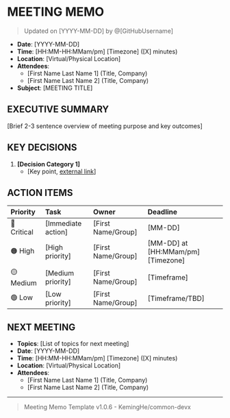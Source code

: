 # MEETING MEMO

> Updated on [YYYY-MM-DD] by @[GitHubUsername]

- **Date**: [YYYY-MM-DD]
- **Time**: [HH:MM-HH:MMam/pm] [Timezone] ([X] minutes)
- **Location**: [Virtual/Physical Location]
- **Attendees**:
  - [First Name Last Name 1] (Title, Company)
  - [First Name Last Name 2] (Title, Company)
- **Subject**: [MEETING TITLE]

## EXECUTIVE SUMMARY

[Brief 2-3 sentence overview of meeting purpose and key outcomes]

## KEY DECISIONS

1. **[Decision Category 1]**
   - [Key point, [external link](link)]

## ACTION ITEMS

| Priority | Task | Owner | Deadline |
| :--- | :--- | :--- | :--- |
| 🔴 Critical | [Immediate action] | [First Name/Group] | [MM-DD] |
| 🟠 High | [High priority] | [First Name/Group] | [MM-DD] at [HH:MMam/pm] [Timezone] |
| 🟡 Medium | [Medium priority] | [First Name/Group] | [Timeframe] |
| 🟢 Low | [Low priority] | [First Name/Group] | [Timeframe/TBD] |

## NEXT MEETING

- **Topics**: [List of topics for next meeting]
- **Date**: [YYYY-MM-DD]
- **Time**: [HH:MM-HH:MMam/pm] [Timezone] ([X] minutes)
- **Location**: [Virtual/Physical Location]
- **Attendees**:
  - [First Name Last Name 1] (Title, Company)
  - [First Name Last Name 2] (Title, Company)

---

> Meeting Memo Template v1.0.6 - KemingHe/common-devx

